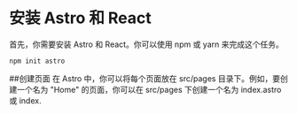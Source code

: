 # 安装 Astro 和 React
首先，你需要安装 Astro 和 React。你可以使用 npm 或 yarn 来完成这个任务。
```
npm init astro  
```
##创建页面
在 Astro 中，你可以将每个页面放在 src/pages 目录下。例如，要创建一个名为 "Home" 的页面，你可以在 src/pages 下创建一个名为 index.astro 或 index.

